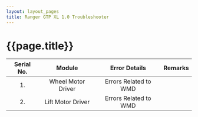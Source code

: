 ```yaml
---
layout: layout_pages
title: Ranger GTP XL 1.0 Troubleshooter
---
```


# {{page.title}}


| Serial No. | Module | Error Details | Remarks |
| :---: | :---: | :---: | :---: |
| 1. | Wheel Motor Driver | Errors Related to WMD |    |
| 2. | Lift Motor Driver | Errors Related to WMD |    |


